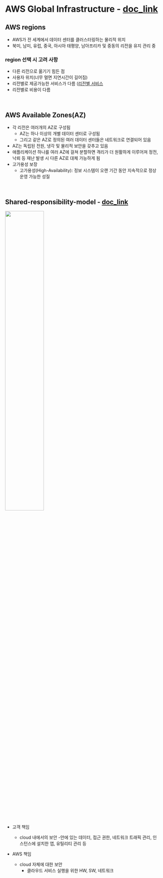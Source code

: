# AWS Global Infrastructure - [doc_link](https://aws.amazon.com/ko/about-aws/global-infrastructure/regions_az/)


## AWS regions
- AWS가 전 세계에서 데이터 센터를 클러스터링하는 물리적 위치
- 북미, 남미, 유럽, 중국, 아시아 태평양, 남아프리카 및 중동의 리전을 유지 관리 중

### region 선택 시 고려 사항
- 다른 리전으로 옮기기 힘든 점
- 사용자 위치(너무 멀면 지연시간이 길어짐)
- 리전별로 제공가능한 서비스가 다름 ([리전별 서비스](https://aws.amazon.com/ko/about-aws/global-infrastructure/regional-product-services/)
- 리전별로 비용이 다름

<br>

## AWS Available Zones(AZ)
- 각 리전은 여러개의 AZ로 구성됨
	- AZ는 하나 이상의 개별 데이터 센터로 구성됨
	- 그리고 같은 AZ로 정의된 여러 데이터 센터들은 네트워크로 연결되어 있음
- AZ는 독립된 전원, 냉각 및 물리적 보안을 갖추고 있음
- 애플리케이션 하나를 여러 AZ에 걸쳐 분할하면 격리가 더 원활하게 이루어져 정전, 낙뢰 등 재난 발생 시 다른 AZ로 대체 가능하게 됨 
- 고가용성 보장
	- 고가용성(High-Availability): 정보 시스템이 오랜 기간 동안 지속적으로 정상 운영 가능한 성질

<br>

## Shared-responsibility-model - [doc_link](https://aws.amazon.com/ko/compliance/shared-responsibility-model/)
<img src='https://d1.awsstatic.com/security-center/Shared_Responsibility_Model_V2.59d1eccec334b366627e9295b304202faf7b899b.jpg' width=50%></img>

<br>

- 고객 책임
	- cloud 내에서의 보안
		-안에 있는 데이터, 접근 권한, 네트워크 트래픽 관리, 인스턴스에 설치한 앱, 유틸리티 관리 등

- AWS 책임
	- cloud 자체에 대한 보안
		- 클라우드 서비스 실행을 위한 HW, SW, 네트워크

